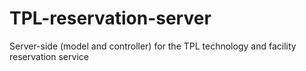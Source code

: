 # TPL-reservation-server
Server-side (model and controller) for the TPL technology and facility reservation service
